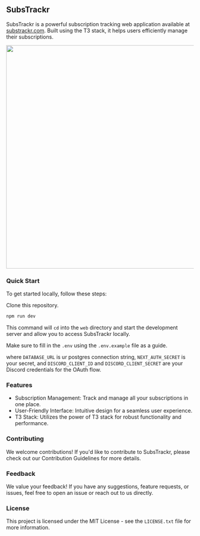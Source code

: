 ## SubsTrackr
SubsTrackr is a powerful subscription tracking web application available at [substrackr.com](https://www.substrackr.com/). Built using the T3 stack, it helps users efficiently manage their subscriptions.

<p align="center">
<img src='https://i.postimg.cc/FHQMVkPq/screely-1701187285100.png' width='600' />
</p>

### Quick Start
To get started locally, follow these steps:

Clone this repository.

```bash
npm run dev
```

This command will `cd` into the `web` directory and start the development server and allow you to access SubsTrackr locally.

Make sure to fill in the `.env` using the `.env.example` file as a guide.

where `DATABASE_URL` is ur postgres connection string, `NEXT_AUTH_SECRET` is your secret, and 
`DISCORD_CLIENT_ID` and `DISCORD_CLIENT_SECRET` are your Discord credentials for the OAuth flow.

### Features
- Subscription Management: Track and manage all your subscriptions in one place.
- User-Friendly Interface: Intuitive design for a seamless user experience.
- T3 Stack: Utilizes the power of T3 stack for robust functionality and performance.

### Contributing
We welcome contributions! If you'd like to contribute to SubsTrackr, please check out our Contribution Guidelines for more details.

### Feedback
We value your feedback! If you have any suggestions, feature requests, or issues, feel free to open an issue or reach out to us directly.

### License

This project is licensed under the MIT License - see the `LICENSE.txt` file for more information.
